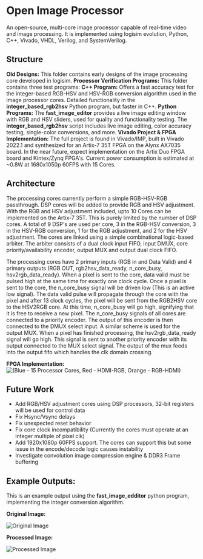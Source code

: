 # Open Image Processor
An open-source, multi-core image processor capable of real-time video and image processing. It is implemented using logisim evolution, Python, C++, Vivado, VHDL, Verilog, and SystemVerilog.

## Structure
**Old Designs:** This folder contains early designs of the image processing core developed in logisim.
**Processor Verification Programs:** This folder contains three test programs:
**C++ Program:** Offers a fast accuracy test for the integer-based RGB-HSV and HSV-RGB conversion algorithm used in the image processor cores. Detailed functionality in the **integer_based_rgb2hsv** Python program, but faster in C++.
**Python Programs:** The **fast_image_editor** provides a live image editing window with RGB and HSV sliders, used for quality and functionality testing. The **integer_based_rgb2hsv** script includes live image editing, color accuracy testing, single-color conversions, and more.
**Vivado Project & FPGA Implementation:** The full project is found in Vivado/IMP, built in Vivado 2022.1 and synthesized for an Artix-7 35T FPGA on the Alynx AX7035 board. In the near future, expect implementation on the Artix Duo FPGA board and Kintex/Zynq FPGA's. Current power consumption is estimated at ~0.8W at 1680x1050p 60FPS with 15 Cores.

## Architecture
The processing cores currently perform a simple RGB-HSV-RGB passthrough. DSP cores will be added to provide RGB and HSV adjustment. With the RGB and HSV adjustment included, upto 10 Cores can be implemented on the Artix-7 35T. This is purely limited by the number of DSP cores. A total of 9 DSP's are used per core, 3 in the RGB-HSV conversion, 3 in the HSV-RGB conversion, 1 for the RGB adjustment, and 2 for the HSV adjustment. The cores are linked using a simple combinational logic-based arbiter. The arbiter consists of a dual clock input FIFO, input DMUX, core priority/availability encoder, output MUX and output dual clock FIFO. 

The processing cores have 2 primary inputs (RGB in and Data Valid) and 4 primary outputs (RGB OUT, rgb2hsv_data_ready, n_core_busy, hsv2rgb_data_ready). When a pixel is sent to the core, data valid must be pulsed high at the same time for exactly one clock cycle. Once a pixel is sent to the core, the n_core_busy signal will be driven low (This is an active low signal). The data valid pulse will propagate through the core with the pixel and after 13 clock cycles, the pixel will be sent from the RGB2HSV core to the HSV2RGB core. At this time, n_core_busy will go high, signifying that it is free to receive a new pixel. The n_core_busy signals of all cores are connected to a priority encoder. The output of this encoder is then connected to the DMUX select input. A similar scheme is used for the output MUX. When a pixel has finished processing, the hsv2rgb_data_ready signal will go high. This signal is sent to another priority encoder with its output connected to the MUX select signal. The output of the mux feeds into the output fifo which handles the clk domain crossing. 

**FPGA Implementation:**
![(Blue - 15 Processor Cores, Red - HDMI-RGB, Orange - RGB-HDMI)](https://imgur.com/8mgcja6.png)

## Future Work
- Add RGB/HSV adjustment cores using DSP processors, 32-bit registers will be used for control data
- Fix Hsync/Vsync delays
- Fix unexpected reset behavior
- Fix core clock incompatibility (Currently the cores must operate at an integer multiple of pixel clk)
- Add 1920x1080p 60FPS support. The cores can support this but some issue in the encode/decode logic causes instability
- Investigate convolution image compression engine & DDR3 Frame buffering

## Example Outputs:

This is an example output using the **fast_image_edditor** python program, implementing the integer conversion algorithm.

**Original Image:**

![Original Image](https://imgur.com/4zXKKuI.png)

**Processed Image:**

![Processed Image](https://imgur.com/z2iWIP8.png)


